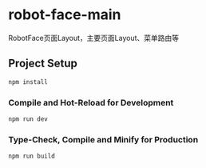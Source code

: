 <!--
 * @File name: 
 * @Author: LSZ
 * @Version: V1.0
 * @Date: 2023-12-01 16:47:29
 * @Description: 
-->
# robot-face-main

RobotFace页面Layout，主要页面Layout、菜单路由等



## Project Setup

```sh
npm install
```

### Compile and Hot-Reload for Development

```sh
npm run dev
```

### Type-Check, Compile and Minify for Production

```sh
npm run build
```

